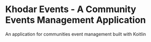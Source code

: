 # Khodar Events - A Community Events Management Application

An application for communities event management built with Koitlin 
